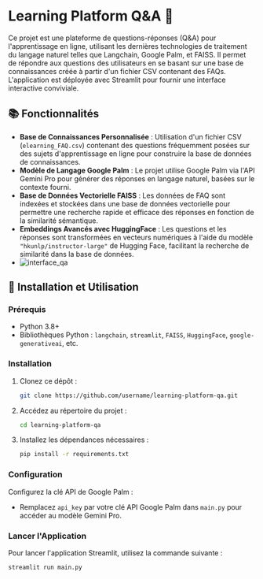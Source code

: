 # Learning Platform Q&A 🌱

Ce projet est une plateforme de questions-réponses (Q&A) pour l'apprentissage en ligne, utilisant les dernières technologies de traitement du langage naturel telles que Langchain, Google Palm, et FAISS. Il permet de répondre aux questions des utilisateurs en se basant sur une base de connaissances créée à partir d'un fichier CSV contenant des FAQs. L'application est déployée avec Streamlit pour fournir une interface interactive conviviale.

## 📚 Fonctionnalités

- **Base de Connaissances Personnalisée** : Utilisation d'un fichier CSV (`elearning_FAQ.csv`) contenant des questions fréquemment posées sur des sujets d'apprentissage en ligne pour construire la base de données de connaissances.
- **Modèle de Langage Google Palm** : Le projet utilise Google Palm via l'API Gemini Pro pour générer des réponses en langage naturel, basées sur le contexte fourni.
- **Base de Données Vectorielle FAISS** : Les données de FAQ sont indexées et stockées dans une base de données vectorielle pour permettre une recherche rapide et efficace des réponses en fonction de la similarité sémantique.
- **Embeddings Avancés avec HuggingFace** : Les questions et les réponses sont transformées en vecteurs numériques à l'aide du modèle `"hkunlp/instructor-large"` de Hugging Face, facilitant la recherche de similarité dans la base de données.
- ![interface_qa](https://github.com/user-attachments/assets/7fb03799-dd2a-459b-bd73-1d2ccb73730e)


## 🚀 Installation et Utilisation

### Prérequis

- Python 3.8+
- Bibliothèques Python : `langchain`, `streamlit`, `FAISS`, `HuggingFace`, `google-generativeai`, etc.

### Installation

1. Clonez ce dépôt :

    ```sh
    git clone https://github.com/username/learning-platform-qa.git
    ```

2. Accédez au répertoire du projet :

    ```sh
    cd learning-platform-qa
    ```

3. Installez les dépendances nécessaires :

    ```sh
    pip install -r requirements.txt
    ```

### Configuration

Configurez la clé API de Google Palm :

- Remplacez `api_key` par votre clé API Google Palm dans `main.py` pour accéder au modèle Gemini Pro.

### Lancer l'Application

Pour lancer l'application Streamlit, utilisez la commande suivante :

```sh
streamlit run main.py

